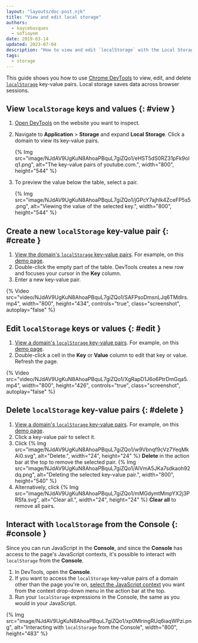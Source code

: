 ```yaml
---
layout: "layouts/doc-post.njk"
title: "View and edit local storage"
authors:
  - kaycebasques
  - sofiayem
date: 2019-03-14
updated: 2023-07-04
description: "How to view and edit `localStorage` with the Local Storage pane and the Console."
tags:
  - storage
---
```


This guide shows you how to use [Chrome DevTools][1] to view, edit, and delete [`localStorage`][2]
key-value pairs. Local storage saves data across browser sessions.

## View `localStorage` keys and values {: #view }

1. [Open DevTools](/docs/devtools/open/) on the website you want to inspect.

1. Navigate to **Application** > **Storage**  and expand **Local Storage**. Click a domain to view its key-value pairs.

   {% Img src="image/NJdAV9UgKuN8AhoaPBquL7giZQo1/eHST5dS0RZ31pFk9oIq1.png", alt="The key-value pairs of youtube.com.", width="800", height="544" %}

1. To preview the value below the table, select a pair.

   {% Img src="image/NJdAV9UgKuN8AhoaPBquL7giZQo1/jGPcY7ajhIk4ZceFP5s5.png", alt="Viewing the value of the selected key.", width="800", height="544" %}

## Create a new `localStorage` key-value pair {: #create }

1. [View the domain's `localStorage` key-value pairs][3]. For example, on this [demo page](https://jec.fish/demo/storage).
1. Double-click the empty part of the table. DevTools creates a new row and focuses your cursor in the **Key** column.
1. Enter a new key-value pair.

{% Video src="video/NJdAV9UgKuN8AhoaPBquL7giZQo1/SAFPsoDmsnLJq6TMdlrs.mp4", width="800", height="434", controls="true", class="screenshot", autoplay="false" %}

## Edit `localStorage` keys or values {: #edit }

1.  [View a domain's `localStorage` key-value pairs][4]. For example, on this [demo page](https://jec.fish/demo/storage).
2.  Double-click a cell in the **Key** or **Value** column to edit that key or value. Refresh the page.

{% Video src="video/NJdAV9UgKuN8AhoaPBquL7giZQo1/XgRapD1J6o6PtrDmGqa5.mp4", width="800", height="426", controls="true", class="screenshot", autoplay="false" %}

## Delete `localStorage` key-value pairs {: #delete }

1. [View a domain's `localStorage` key-value pairs][5]. For example, on this [demo page](https://jec.fish/demo/storage).
1. Click a key-value pair to select it.
1. Click {% Img src="image/NJdAV9UgKuN8AhoaPBquL7giZQo1/w9Vbnqf9cVz7YeqMkAi0.svg", alt="Delete.", width="24", height="24" %} **Delete** in the action bar at the top to remove the selected pair.
   {% Img src="image/NJdAV9UgKuN8AhoaPBquL7giZQo1/AlVmA5JKa7sdkaoh92dq.png", alt="Deleting the selected key-value pair.", width="800", height="540" %}
1. Alternatively, click {% Img src="image/NJdAV9UgKuN8AhoaPBquL7giZQo1/mMGdymtMmpYX2j3PRSfa.svg", alt="Clear all.", width="24", height="24" %} **Clear all** to remove all pairs.

## Interact with `localStorage` from the Console {: #console }

Since you can run JavaScript in the **Console**, and since the **Console** has access to the page's
JavaScript contexts, it's possible to interact with `localStorage` from the **Console**.

1. In DevTools, open the **Console**.
1. If you want to access the `localStorage` key-value pairs of a domain other than the page you're on, [select the JavaScript context](/docs/devtools/console/reference/#context) you want from the context drop-down menu in the action bar at the top.
1. Run your `localStorage` expressions in the Console, the same as you would in your JavaScript.

{% Img src="image/NJdAV9UgKuN8AhoaPBquL7giZQo1/xp0MlringRUq6iaqWPzi.png", alt="Interacting with `localStorage` from the Console", width="800", height="483" %}

[1]: /docs/devtools
[2]: https://developer.mozilla.org/docs/Web/API/Window/localStorage
[3]: #view
[4]: #view
[5]: #view
[6]: #view
